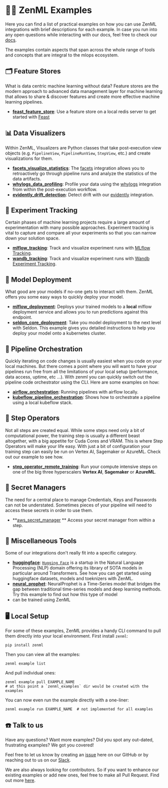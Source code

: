 # 🧑‍💻 ZenML Examples

Here you can find a list of practical examples on how you can use ZenML integrations with
brief descriptions for each example. In case you run into any open questions while interacting with our docs, feel free 
to check our [docs](https://docs.zenml.io/).

The examples contain aspects that span across the whole range of tools and concepts that are integral to the mlops
ecosystem. 

## 🗂 Feature Stores
What is data centric machine learning without data? Feature stores are the modern approach to
advanced data management layer for machine learning that allows to share & discover features and create more effective 
machine learning pipelines.

- **[feast_feature_store](feast_feature_store/README.md)**: Use a feature store  on a local redis server to
get started with [Feast](https://feast.dev/)

## 📊 Data Visualizers
Within ZenML, Visualizers are Python classes that take post-execution view objects (e.g. `PipelineView`, 
`PipelineRunView`, `StepView`, etc.) and create visualizations for them. 

- **[facets_visualize_statistics](facets_visualize_statistics/README.md)**: 
The [facets](https://pair-code.github.io/facets/) integration allows you to retroactively go through pipeline runs and 
analyze the statistics of the data artifacts.
- **[whylogs_data_profiling](whylogs_data_profiling/README.md)**: Profile your data using the 
[whylogs](https://github.com/whylabs/whylogs) integration from within the post-execution workflow.
- **[evidently_drift_detection](evidently_drift_detection/README.md)**: Detect drift with our 
[evidently](https://github.com/evidentlyai/evidently) integration. 

## 🧪 Experiment Tracking
Certain phases of machine learning projects require a large amount of experimentation with many possible approaches. 
Experiment tracking is vital to capture and compare all your experiments so that you can narrow down your solution 
space.

- **[mlflow_tracking](mlflow_tracking/README.md)**: Track and visualize experiment runs with 
[MLflow Tracking](https://mlflow.org/docs/latest/tracking.html). 
- **[wandb_tracking](wandb_tracking/README.md)**: Track and visualize experiment runs with 
[Wandb Experiment Tracking](https://wandb.ai/site/experiment-tracking). 

## 🚀 Model Deployment
What good are your models if no-one gets to interact with them. ZenML offers you some easy ways to quickly deploy your 
model.

- **[mlflow_deployment](mlflow_deployment/README.md)**: Deploys your trained models to a **local** mlflow deployment 
service and allows you to run predictions against this endpoint.
- **[seldon_core_deployment](seldon_deployment/README.md)**: Take you model deployment to the next level 
 with Seldon. This example gives you detailed instructions to help you deploy your model onto a kubernetes cluster.

## 🚅 Pipeline Orchestration
Quickly iterating on code changes is usually easiest when you code on your local machines. But there comes a point where
you will want to have your pipelines run free from all the limitations of your local setup (performance, data access,
uptime, etc ...). With zenml you can quickly switch out the pipeline code orchestrator using the CLI. Here are some 
examples on how:

- **[airflow_orchestration](airflow_orchestration/README.md)**: Running pipelines with airflow locally.
- **[kubeflow_pipeline_orchestration](kubeflow_pipeline_orchestration/README.md)**: Shows how to orchestrate a pipeline
using a local kubeflow stack.

## 🥾 Step Operators
Not all steps are created equal. While some steps need only a bit of computational power, the training step is usually 
a different beast altogether, with a big appetite for Cuda Cores and VRAM. This is where Step Operators will make your 
life easy. With just a bit of configuration your training step can easily be run on Vertex AI, Sagemaker or AzureML. 
Check out our example to see how.

- **[step_operator_remote_training](step_operator_remote_training/README.md)**: Run your compute intensive steps on one 
of the big three hyperscalers **Vertex AI**, **Sagemaker** or **AzureML**.

## 🔑 Secret Managers
The need for a central place to manage Credentials, Keys and Passwords can not be understated. Sometimes pieces of your 
pipeline will need to access these secrets in order to use them.

- **[aws_secret_manager](aws_secret_manager/README.md) ** Access your secret manager from within a step.

## 🗿 Miscellaneous Tools 
Some of our integrations don't really fit into a specific category.

- **[huggingface](huggingface/README.md)**: [`Hugging Face`](https://huggingface.co/) is a startup in the Natural 
Language Processing (NLP) domain offering its library of SOTA models in particular around Transformers. See how you can 
get started using huggingface datasets, models and toeknizers with ZenML.
- **[neural_prophet](neural_prophet/README.md)**: NeuralProphet is a Time-Series model that bridges the gap between 
traditional time-series models and deep learning methods. Try this example to find out how this type of model
- can be trained using ZenML

## 🖥 Local Setup
For some of these examples, ZenML provides a handy CLI command to pull them
directly into your local environment. First install `zenml`:

```shell
pip install zenml
```

Then you can view all the examples:

```shell
zenml example list
```

And pull individual ones:

```shell
zenml example pull EXAMPLE_NAME
# at this point a `zenml_examples` dir would be created with the examples
```

You can now even run the example directly with a one-liner:

```shell
zenml example run EXAMPLE_NAME  # not implemented for all examples
```

## ☎️ Talk to us
Have any questions? Want more examples? Did you spot any out-dated, frustrating examples?
We got you covered!

Feel free to let us know by creating an
[issue](https://github.com/zenml-io/zenml/issues) here on our GitHub or by
reaching out to us on our [Slack](https://zenml.io/slack-invite/). 

We are also always looking for contributors. So if you want to enhance our existing examples or add new ones, feel free
to make all Pull Request. Find out more [here](../CONTRIBUTING.md).

